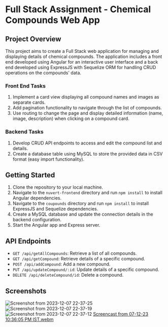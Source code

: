 # Full Stack Assignment - Chemical Compounds Web App

## Project Overview

This project aims to create a Full Stack web application for managing and displaying details of chemical compounds. The application includes a front end developed using Angular for an interactive user interface and a back end developed using ExpressJS with Sequelize ORM for handling CRUD operations on the compounds' data.


### Front End Tasks

1. Implement a card view displaying all compound names and images as separate cards.
2. Add pagination functionality to navigate through the list of compounds.
3. Use routing to change the page and display detailed information (name, image, description) when clicking on a compound card.

### Backend Tasks

1. Develop CRUD API endpoints to access and edit the compound list and details.
2. Create a database table using MySQL to store the provided data in CSV format (easy import functionality).


## Getting Started

1. Clone the repository to your local machine.
2. Navigate to the `nuvert-frontend` directory and run `npm install` to install Angular dependencies.
3. Navigate to the `coupounds` directory and run `npm install` to install ExpressJS and Sequelize dependencies.
4. Create a MySQL database and update the connection details in the backend configuration.
5. Start the Angular app and Express server.



## API Endpoints

- `GET /api/getAllCompounds`: Retrieve a list of all compounds.
- `GET /api/getCompound`: Retrieve details of a specific compound.
- `POST /api/addCompound`: Add a new compound.
- `PUT /api/updateCompound/:id`: Update details of a specific compound.
- `DELETE /api/deleteCompound/id`: Delete a compound.

## Screenshots

![Screenshot from 2023-12-07 22-37-25](https://github.com/dhruv360code/nuvertOS-Assessment/assets/76557628/1f90caf3-7ea6-4d49-8953-63d3aff872c4)
![Screenshot from 2023-12-07 22-37-19](https://github.com/dhruv360code/nuvertOS-Assessment/assets/76557628/f9a5e67e-3d68-43f8-bc9a-050d0f3f108d)
![Screenshot from 2023-12-07 22-37-12](https://github.com/dhruv360code/nuvertOS-Assessment/assets/76557628/b7ee5363-0c61-4f66-be54-b92ca821b096)
[Screencast from 07-12-23 10:36:05 PM IST.webm](https://github.com/dhruv360code/nuvertOS-Assessment/assets/76557628/6b172714-2655-45b1-9a1c-abedcc8736e5)

